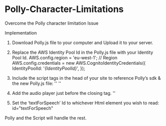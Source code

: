 # Polly-Character-Limitations
Overcome the Polly character limitation Issue 


Implementation 

1. Download Polly.js file to your computer and Upload it to your server.

2. Replace the AWS Identity Pool Id in the Polly.js file with your Identity Pool Id.
	AWS.config.region = 'eu-west-1'; // Region
  AWS.config.credentials = new AWS.CognitoIdentityCredentials({
     IdentityPoolId: '*{IdentityPoolId}*',
  });

3. Include the script tags in the head of your site to reference Polly’s sdk & the new Polly.js file:
	  '<script src="https://sdk.amazonaws.com/js/aws-sdk-2.7.20.min.js"></script>'
	  '<script src="/[ file_path ]/Polly.js"></script>'
    
4. Add the audio player just before the closing </body> tag.
	  '<audio controls id="audioPlayer" src="#" style="display: none;"></audio>'
  
5. Set the ‘textForSpeech’ Id to whichever Html element you wish to read:
	  id="textForSpeech"
    
Polly and the Script will handle the rest.
